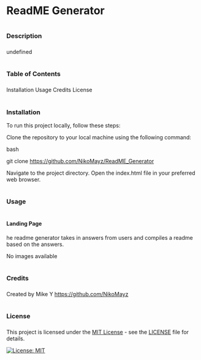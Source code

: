 # <h1>ReadME Generator<h1>

# <h3>Description<h3>

undefined

# <h3>Table of Contents<h3>

Installation
Usage
Credits
License

# <h3>Installation

To run this project locally, follow these steps:

Clone the repository to your local machine using the following command:

bash

git clone https://github.com/NikoMayz/ReadME_Generator

Navigate to the project directory.
Open the index.html file in your preferred web browser.

# <h3>Usage<h3>

# <h4>Landing Page<h4>

he readme generator takes in answers from users and compiles a readme based on the answers. 

No images available

# <h3>Credits<h3>

Created by Mike Y https://github.com/NikoMayz

# <h3>License<h3>

This project is licensed under the [MIT License](https://opensource.org/licenses/MIT) - see the [LICENSE](LICENSE) file for details.

[![License: MIT](https://img.shields.io/badge/License-MIT-yellow.svg)](https://opensource.org/licenses/MIT)
